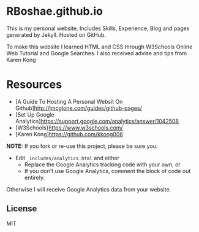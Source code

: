 RBoshae.github.io
========

This is my personal website. Includes Skills, Experience, Blog and pages generated by Jekyll. Hosted on GitHub.

To make this website I learned HTML and CSS through W3Schools Online Web Tutorial and Google Searches. I also received advise and tips from Karen Kong

# Resources
  - [A Guide To Hosting A Personal Websit On Github]<http://jmcglone.com/guides/github-pages/>
  - [Set Up Google Analytics]<https://support.google.com/analytics/answer/1042508>
  - [W3Schools}<https://www.w3schools.com/>
  - [Karen Kong]<https://github.com/kkong006>

**NOTE:** If you fork or re-use this project, please be sure you:

* Edit `_includes/analytics.html` and either
  * Replace the Google Analytics tracking code with your own, or
  * If you don't use Google Analytics, comment the block of code out entirely.

Otherwise I will receive Google Analytics data from your website.

License
----

MIT


   [git-repo-url]: <https://github.com/RBoshae/RBoshae.github.io>
   [rick boshae]: <https://github.com/rbosahe>
   
